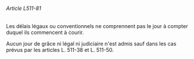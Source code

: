 ###### Article L511-81

Les délais légaux ou conventionnels ne comprennent pas le jour à compter duquel ils commencent à courir.

Aucun jour de grâce ni légal ni judiciaire n'est admis sauf dans les cas prévus par les articles L. 511-38 et L. 511-50.

